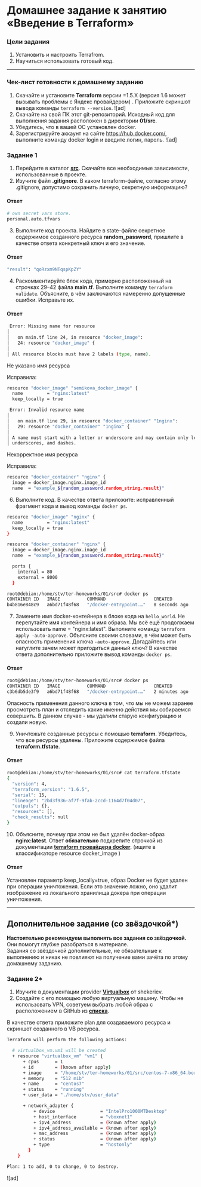 # Домашнее задание к занятию «Введение в Terraform»

### Цели задания

1. Установить и настроить Terrafrom.
2. Научиться использовать готовый код.

------

### Чек-лист готовности к домашнему заданию

1. Скачайте и установите **Terraform** версии =1.5.Х (версия 1.6 может вызывать проблемы с Яндекс провайдером) . Приложите скриншот вывода команды ```terraform --version```.
![ad]
2. Скачайте на свой ПК этот git-репозиторий. Исходный код для выполнения задания расположен в директории **01/src**.
3. Убедитесь, что в вашей ОС установлен docker.
4. Зарегистрируйте аккаунт на сайте https://hub.docker.com/, выполните команду docker login и введите логин, пароль.
![ad]

### Задание 1

1. Перейдите в каталог [**src**](https://github.com/netology-code/ter-homeworks/tree/main/01/src). Скачайте все необходимые зависимости, использованные в проекте.
2. Изучите файл **.gitignore**. В каком terraform-файле, согласно этому .gitignore, допустимо сохранить личную, секретную информацию?
#### Ответ
```bash
# own secret vars store.
personal.auto.tfvars
```
3. Выполните код проекта. Найдите  в state-файле секретное содержимое созданного ресурса **random_password**, пришлите в качестве ответа конкретный ключ и его значение.
#### Ответ
```bash
"result": "qoRzxm9NTqspKpZY"
```
4. Раскомментируйте блок кода, примерно расположенный на строчках 29–42 файла **main.tf**.
Выполните команду ```terraform validate```. Объясните, в чём заключаются намеренно допущенные ошибки. Исправьте их.
#### Ответ
```bash
 Error: Missing name for resource
│
│   on main.tf line 24, in resource "docker_image":
│   24: resource "docker_image" {
│
│ All resource blocks must have 2 labels (type, name).
```
Не указано имя ресурса

Исправила:
```bash
resource "docker_image" "semikova_docker_image" {
  name         = "nginx:latest"
  keep_locally = true
```
```bash
 Error: Invalid resource name
│
│   on main.tf line 29, in resource "docker_container" "1nginx":
│   29: resource "docker_container" "1nginx" {
│
│ A name must start with a letter or underscore and may contain only letters, digits,
│ underscores, and dashes.
```
Некорректное имя ресурсa

Исправила:
```bash
resource "docker_container" "nginx" {
  image = docker_image.nginx.image_id
  name  = "example_${random_password.random_string.result}"
```


6. Выполните код. В качестве ответа приложите: исправленный фрагмент кода и вывод команды ```docker ps```.
```bash
resource "docker_image" "nginx" {
  name         = "nginx:latest"
  keep_locally = true
}

resource "docker_container" "nginx" {
  image = docker_image.nginx.image_id
  name  = "example_${random_password.random_string.result}"

  ports {
    internal = 80
    external = 8000
  }

root@debian:/home/stv/ter-homeworks/01/src# docker ps
CONTAINER ID   IMAGE          COMMAND                  CREATED         STATUS         PORTS                  NAMES
b4b816e848c9   a6bd71f48f68   "/docker-entrypoint.…"   8 seconds ago   Up 6 seconds   0.0.0.0:8000->80/tcp   example_qoRzxm9NTqspKpZY
```
7. Замените имя docker-контейнера в блоке кода на ```hello_world```. Не перепутайте имя контейнера и имя образа. Мы всё ещё продолжаем использовать name = "nginx:latest". Выполните команду ```terraform apply -auto-approve```.
Объясните своими словами, в чём может быть опасность применения ключа  ```-auto-approve```. Догадайтесь или нагуглите зачем может пригодиться данный ключ? В качестве ответа дополнительно приложите вывод команды ```docker ps```.
#### Ответ
```bash
root@debian:/home/stv/ter-homeworks/01/src# docker ps
CONTAINER ID   IMAGE          COMMAND                  CREATED         STATUS         PORTS                  NAMES
c3b6db5de3f9   a6bd71f48f68   "/docker-entrypoint.…"   2 minutes ago   Up 2 minutes   0.0.0.0:8000->80/tcp   hello-world
```
Опасность применения данного ключа в том, что мы не можем заранее просмотреть план и отследить какие именно действия мы собираемся совершить. В данном случае - мы удалили старую конфигурацию и создали новую.

9. Уничтожьте созданные ресурсы с помощью **terraform**. Убедитесь, что все ресурсы удалены. Приложите содержимое файла **terraform.tfstate**.
#### Ответ
```bash
root@debian:/home/stv/ter-homeworks/01/src# cat terraform.tfstate
{
  "version": 4,
  "terraform_version": "1.6.5",
  "serial": 15,
  "lineage": "2bd3f936-af7f-9fab-2ccd-1164d7f04d07",
  "outputs": {},
  "resources": [],
  "check_results": null
}
```
10. Объясните, почему при этом не был удалён docker-образ **nginx:latest**. Ответ **обязательно** подкрепите строчкой из документации [**terraform провайдера docker**](https://docs.comcloud.xyz/providers/kreuzwerker/docker/latest/docs).  (ищите в классификаторе resource docker_image )

#### Ответ
Установлен параметр keep_locally=true, образ Docker не будет удален при операции уничтожения. Если это значение ложно, оно удалит изображение из локального хранилища докера при операции уничтожения.

------

## Дополнительное задание (со звёздочкой*)

**Настоятельно рекомендуем выполнять все задания со звёздочкой.** Они помогут глубже разобраться в материале.   
Задания со звёздочкой дополнительные, не обязательные к выполнению и никак не повлияют на получение вами зачёта по этому домашнему заданию. 

### Задание 2*

1. Изучите в документации provider [**Virtualbox**](https://docs.comcloud.xyz/providers/shekeriev/virtualbox/latest/docs) от 
shekeriev.
2. Создайте с его помощью любую виртуальную машину. Чтобы не использовать VPN, советуем выбрать любой образ с расположением в GitHub из [**списка**](https://www.vagrantbox.es/).

В качестве ответа приложите plan для создаваемого ресурса и скриншот созданного в VB ресурса. 
```bash
Terraform will perform the following actions:

  # virtualbox_vm.vm1 will be created
  + resource "virtualbox_vm" "vm1" {
      + cpus      = 1
      + id        = (known after apply)
      + image     = "/home/stv/ter-homeworks/01/src/centos-7-x86_64.box"
      + memory    = "512 mib"
      + name      = "centos7"
      + status    = "running"
      + user_data = "./home/stv/user_data"

      + network_adapter {
          + device                 = "IntelPro1000MTDesktop"
          + host_interface         = "vboxnet1"
          + ipv4_address           = (known after apply)
          + ipv4_address_available = (known after apply)
          + mac_address            = (known after apply)
          + status                 = (known after apply)
          + type                   = "hostonly"
        }
    }

Plan: 1 to add, 0 to change, 0 to destroy.
```
![ad]

